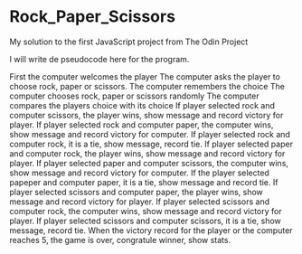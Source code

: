 # Rock_Paper_Scissors
My solution to the first JavaScript project from The Odin Project 

I will write de pseudocode here for the program.

First the computer welcomes the player
The computer asks the player to choose rock, paper or scissors.
The computer remembers the choice
The computer chooses rock, paper or scissors randomly
The computer compares the players choice with its choice
If player selected rock and computer scissors, the player wins, show message and record victory for player.
If player selected rock and computer paper, the computer wins, show message and record victory for computer.
If player selected rock and computer rock, it is a tie, show message, record tie.
If player selected paper and computer rock, the player wins, show message and record victory for player.
If player selected paper and computer scissors, the computer wins, show message and record victory for computer.
If the player selected papeper and computer paper, it is a tie, show message and record tie.
If player selected scissors and computer paper, the player wins, show message and record victory for player. 
If player selected scissors and computer rock, the computer wins, show message and record victory for player. 
If player selected scissors and computer scissors, it is a tie, show message, record tie.
When the victory record for the player or the computer reaches 5, the game is over, congratule winner, show stats. 